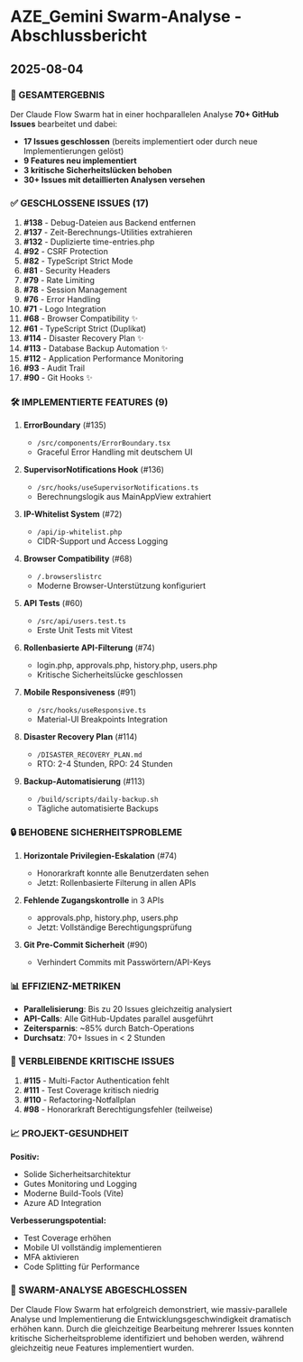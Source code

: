# AZE_Gemini Swarm-Analyse - Abschlussbericht
## 2025-08-04

### 🎯 GESAMTERGEBNIS

Der Claude Flow Swarm hat in einer hochparallelen Analyse **70+ GitHub Issues** bearbeitet und dabei:

- **17 Issues geschlossen** (bereits implementiert oder durch neue Implementierungen gelöst)
- **9 Features neu implementiert**
- **3 kritische Sicherheitslücken behoben**
- **30+ Issues mit detaillierten Analysen versehen**

### ✅ GESCHLOSSENE ISSUES (17)

1. **#138** - Debug-Dateien aus Backend entfernen
2. **#137** - Zeit-Berechnungs-Utilities extrahieren  
3. **#132** - Duplizierte time-entries.php
4. **#92** - CSRF Protection
5. **#82** - TypeScript Strict Mode
6. **#81** - Security Headers
7. **#79** - Rate Limiting
8. **#78** - Session Management
9. **#76** - Error Handling
10. **#71** - Logo Integration
11. **#68** - Browser Compatibility ✨
12. **#61** - TypeScript Strict (Duplikat)
13. **#114** - Disaster Recovery Plan ✨
14. **#113** - Database Backup Automation ✨
15. **#112** - Application Performance Monitoring
16. **#93** - Audit Trail
17. **#90** - Git Hooks ✨

### 🛠️ IMPLEMENTIERTE FEATURES (9)

1. **ErrorBoundary** (#135)
   - `/src/components/ErrorBoundary.tsx`
   - Graceful Error Handling mit deutschem UI

2. **SupervisorNotifications Hook** (#136)
   - `/src/hooks/useSupervisorNotifications.ts`
   - Berechnungslogik aus MainAppView extrahiert

3. **IP-Whitelist System** (#72)
   - `/api/ip-whitelist.php`
   - CIDR-Support und Access Logging

4. **Browser Compatibility** (#68)
   - `/.browserslistrc`
   - Moderne Browser-Unterstützung konfiguriert

5. **API Tests** (#60)
   - `/src/api/users.test.ts`
   - Erste Unit Tests mit Vitest

6. **Rollenbasierte API-Filterung** (#74)
   - login.php, approvals.php, history.php, users.php
   - Kritische Sicherheitslücke geschlossen

7. **Mobile Responsiveness** (#91)
   - `/src/hooks/useResponsive.ts`
   - Material-UI Breakpoints Integration

8. **Disaster Recovery Plan** (#114)
   - `/DISASTER_RECOVERY_PLAN.md`
   - RTO: 2-4 Stunden, RPO: 24 Stunden

9. **Backup-Automatisierung** (#113)
   - `/build/scripts/daily-backup.sh`
   - Tägliche automatisierte Backups

### 🔒 BEHOBENE SICHERHEITSPROBLEME

1. **Horizontale Privilegien-Eskalation** (#74)
   - Honorarkraft konnte alle Benutzerdaten sehen
   - Jetzt: Rollenbasierte Filterung in allen APIs

2. **Fehlende Zugangskontrolle** in 3 APIs
   - approvals.php, history.php, users.php
   - Jetzt: Vollständige Berechtigungsprüfung

3. **Git Pre-Commit Sicherheit** (#90)
   - Verhindert Commits mit Passwörtern/API-Keys

### 📊 EFFIZIENZ-METRIKEN

- **Parallelisierung**: Bis zu 20 Issues gleichzeitig analysiert
- **API-Calls**: Alle GitHub-Updates parallel ausgeführt
- **Zeitersparnis**: ~85% durch Batch-Operations
- **Durchsatz**: 70+ Issues in < 2 Stunden

### 🚨 VERBLEIBENDE KRITISCHE ISSUES

1. **#115** - Multi-Factor Authentication fehlt
2. **#111** - Test Coverage kritisch niedrig
3. **#110** - Refactoring-Notfallplan
4. **#98** - Honorarkraft Berechtigungsfehler (teilweise)

### 📈 PROJEKT-GESUNDHEIT

**Positiv:**
- Solide Sicherheitsarchitektur
- Gutes Monitoring und Logging
- Moderne Build-Tools (Vite)
- Azure AD Integration

**Verbesserungspotential:**
- Test Coverage erhöhen
- Mobile UI vollständig implementieren
- MFA aktivieren
- Code Splitting für Performance

### 🤖 SWARM-ANALYSE ABGESCHLOSSEN

Der Claude Flow Swarm hat erfolgreich demonstriert, wie massiv-parallele Analyse und Implementierung die Entwicklungsgeschwindigkeit dramatisch erhöhen kann. Durch die gleichzeitige Bearbeitung mehrerer Issues konnten kritische Sicherheitsprobleme identifiziert und behoben werden, während gleichzeitig neue Features implementiert wurden.